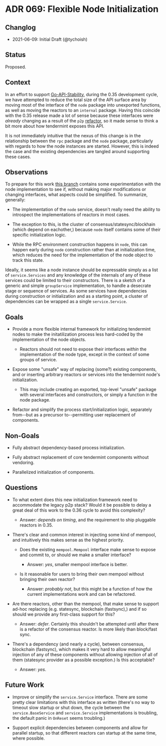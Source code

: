 # ADR 069: Flexible Node Initialization

## Changlog

- 2021-06-09: Initial Draft (@tychoish)

## Status 

Proposed. 

## Context

In an effort to support [Go-API-Stability](./adr-060-go-api-stability.Md),
during the 0.35 development cycle, we have attempted to reduce the total size
of the API surface area by moving most of the interface of the `node` package
into unexported functions, as well as moving the reactors to an `internal`
package. Having this coincide with the 0.35 release made a lot of sense
because these interfaces were _already_ changing as a result of the `p2p`
[refactor](./adr-061-p2p-refactor-scope.md), so it made sense to think a bit
more about how tendermint exposes this API.

It is not immediately intuitive that the nexus of this change is in the
relationship between the `rpc` package and the `node` package, particularly
with regards to how the node instances are started. However, this is indeed
the case and the existing dependencies are tangled around supporting these
cases.

## Observations

To prepare for this work [this
branch](https://github.com/tendermint/tendermint/tree/tychoish/scratch-node-minimize)
contains some experimentation with the node implementation to see if,
without making major modifications or changing interfaces, what
aspects could be simplified. To summarize, generally:

- The implementation of the `node` service, doesn't really need the
  ability to introspect the implementations of reactors in most
  cases.

- The exception to this, is the cluster of
  consensus/statesync/blockhain (which depend on eachother,) because
  `node` itself contains some of their specific initialization logic.

- While the RPC environment construction happens in `node`, this can
  happen early during `node` construction rather than at
  initialization time, which reduces the need for the implementation
  of the node object to track this state.

Ideally, it seems like a node instance should be expressable simply as
a list of `service.Services` and any knowledge of the internals of any
of these services could be limited to their constructors. There is a
sketch of a generic and simple `groupService` implementation, to handle a
desecrate stage or sequence of services.  As some services have
dependencies during construction or initialization and as a starting
point, a cluster of dependencies can be wrapped as a single
`service.Service`.

## Goals

- Provide a more flexible internal framework for initializing tendermint
  nodes to make the initatilization process less hard-coded by the
  implementation of the node objects. 
  
  - Reactors should not need to expose their interfaces *within* the
    implementation of the node type, except in the context of some groups of
    service. 

- Expose some "unsafe"  way of replacing (some?) existing components, and or
  inserting arbitrary reactors or services into the tendermint node's
  initialization.
  
  - This may include creating an exported, top-level "unsafe" package with
    several interfaces and constructors, or simply a function in the
    node package. 

- Refactor and simplify the process start/initialization logic,
  separately from--but as a precursor to--permitting user replacement
  of components.

## Non-Goals

- Fully abstract dependency-based process initialization. 

- Fully abstract replacement of core tendermint components without vendoring.

- Parallelized initialization of components.

## Questions

- To what extent does this new initialization framework need to accommodate
  the legacy p2p stack? Would it be possible to delay a great deal of this
  work to the 0.36 cycle to avoid this complexity? 
  
  - Answer: _depends on timing_, and the requirement to ship pluggable
    reactors in 0.35. 
  
- There's clear and common interest in injecting some kind of mempool, and
  intuitively this makes sense as the highest priority.
  
  - Does the existing `mempool.Mempool` interface make sense to expose and
    commit to, or should we make a smaller interface? 
    
	- Answer: _yes_, smaller mempool interface is better. 

  - Is it reasonable for users to bring their own mempool without bringing
    their own reactor?
	
	- Answer: _probably not_, but this might be a function of how the
      current implementations work and can be refactored. 

- Are there reactors, other than the mempool, that make sense to support
  ad-hoc replacing (e.g. statesync, blockchain (fastsync),) and if so should
  we provide any first-class support for this?

  - Answer: _defer_. Certainly this shouldn't be attempted until after
    there is a refactor of the consensus reactor. Is more likely than
    block/fast sync. 

- There's a dependency (and nearly a cycle), between consensus,
  blockchain (fastsync), which makes it very hard to allow meaningful
  injection of any of these components without allowing injection of
  all of them (statesync provider as a possible exception.) Is this
  acceptable?
  
  - Answer: _yes_. 

## Future Work

- Improve or simplify the `service.Service` interface. There are some
  pretty clear limitations with this interface as written (there's no
  way to timeout slow startup or shut down, the cycle between the
  `service.BaseService` and `service.Service` implementations is
  troubling, the default panic in `OnReset` seems troubling.)

- Support explicit dependencies between components and allow for
  parallel startup, so that different reactors can startup at the same
  time, where possible.
